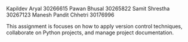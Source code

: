 Kapildev Aryal 		30266615
Pawan Bhusal 		30265822
Samit Shrestha		30267123
Manesh Pandit Chhetri 	30176996

This assignment is focuses on how to apply version control techniques, collaborate on Python projects, and manage project documentation.